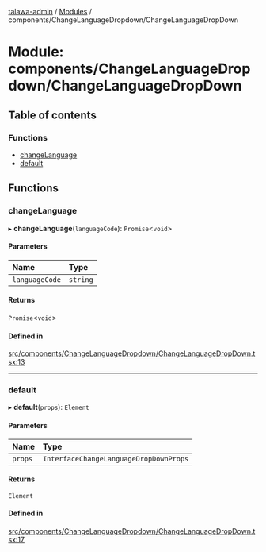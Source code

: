 [talawa-admin](../README.md) / [Modules](../modules.md) / components/ChangeLanguageDropdown/ChangeLanguageDropDown

# Module: components/ChangeLanguageDropdown/ChangeLanguageDropDown

## Table of contents

### Functions

- [changeLanguage](components_ChangeLanguageDropdown_ChangeLanguageDropDown.md#changelanguage)
- [default](components_ChangeLanguageDropdown_ChangeLanguageDropDown.md#default)

## Functions

### changeLanguage

▸ **changeLanguage**(`languageCode`): `Promise`\<`void`\>

#### Parameters

| Name | Type |
| :------ | :------ |
| `languageCode` | `string` |

#### Returns

`Promise`\<`void`\>

#### Defined in

[src/components/ChangeLanguageDropdown/ChangeLanguageDropDown.tsx:13](https://github.com/ice-009/talawa-admin/blob/843d265/src/components/ChangeLanguageDropdown/ChangeLanguageDropDown.tsx#L13)

___

### default

▸ **default**(`props`): `Element`

#### Parameters

| Name | Type |
| :------ | :------ |
| `props` | `InterfaceChangeLanguageDropDownProps` |

#### Returns

`Element`

#### Defined in

[src/components/ChangeLanguageDropdown/ChangeLanguageDropDown.tsx:17](https://github.com/ice-009/talawa-admin/blob/843d265/src/components/ChangeLanguageDropdown/ChangeLanguageDropDown.tsx#L17)
